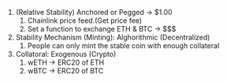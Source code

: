 1. (Relative Stability) Anchored or Pegged -> $1.00
    1. Chainlink price feed.(Get price fee)
    2. Set a function to exchange ETH & BTC -> $$$
2. Stability Mechanism (Minting): Alghorithmic (Decentralized)
    1. People can only mint the stable coin with enough collateral
3. Collatoral: Exogenous (Crypto)
    1. wETH -> ERC20 of ETH
    2. wBTC -> ERC20 of BTC
